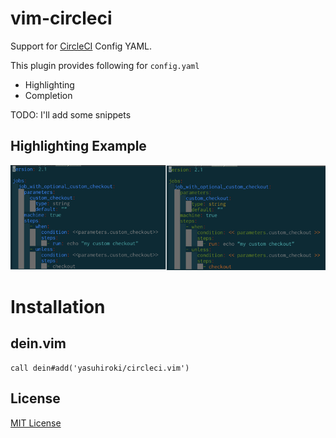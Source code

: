 # vim-circleci

Support for [CircleCI](https://circleci.com/) Config YAML.

This plugin provides following for `config.yaml`

- Highlighting
- Completion

TODO: I'll add some snippets

## Highlighting Example

![IMG](./img/highlight_sample.png)

# Installation

## dein.vim

```vim
call dein#add('yasuhiroki/circleci.vim')
```

## License

[MIT License](License.txt)
